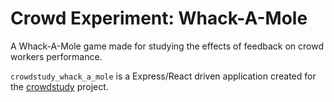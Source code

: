 # Crowd Experiment: Whack-A-Mole
A Whack-A-Mole game made for studying the effects of feedback on crowd workers 
performance. 

`crowdstudy_whack_a_mole` is a Express/React driven application created for the 
[crowdstudy](http://github.com/ncphillips/crowdstudy) project.
